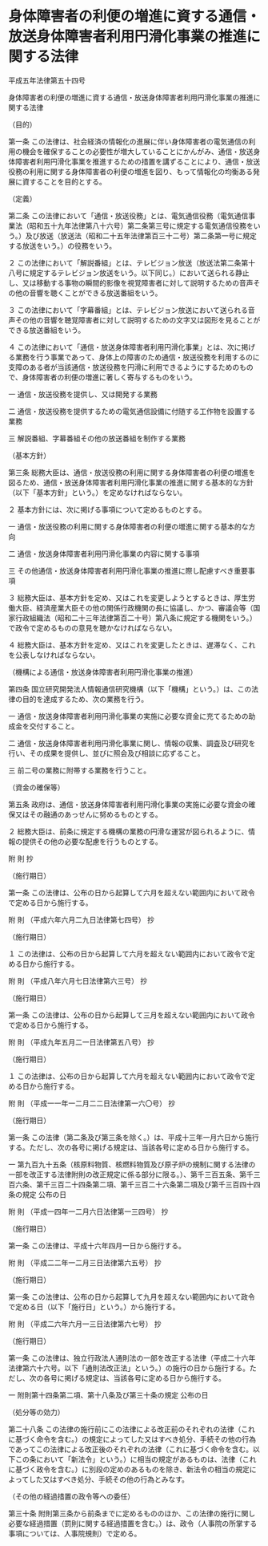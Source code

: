 # 身体障害者の利便の増進に資する通信・放送身体障害者利用円滑化事業の推進に関する法律

平成五年法律第五十四号

身体障害者の利便の増進に資する通信・放送身体障害者利用円滑化事業の推進に関する法律

（目的）

第一条 この法律は、社会経済の情報化の進展に伴い身体障害者の電気通信の利用の機会を確保することの必要性が増大していることにかんがみ、通信・放送身体障害者利用円滑化事業を推進するための措置を講ずることにより、通信・放送役務の利用に関する身体障害者の利便の増進を図り、もって情報化の均衡ある発展に資することを目的とする。

（定義）

第二条 この法律において「通信・放送役務」とは、電気通信役務（電気通信事業法（昭和五十九年法律第八十六号）第二条第三号に規定する電気通信役務をいう。）及び放送（放送法（昭和二十五年法律第百三十二号）第二条第一号に規定する放送をいう。）の役務をいう。

２ この法律において「解説番組」とは、テレビジョン放送（放送法第二条第十八号に規定するテレビジョン放送をいう。以下同じ。）において送られる静止し、又は移動する事物の瞬間的影像を視覚障害者に対して説明するための音声その他の音響を聴くことができる放送番組をいう。

３ この法律において「字幕番組」とは、テレビジョン放送において送られる音声その他の音響を聴覚障害者に対して説明するための文字又は図形を見ることができる放送番組をいう。

４ この法律において「通信・放送身体障害者利用円滑化事業」とは、次に掲げる業務を行う事業であって、身体上の障害のため通信・放送役務を利用するのに支障のある者が当該通信・放送役務を円滑に利用できるようにするためのもので、身体障害者の利便の増進に著しく寄与するものをいう。

一 通信・放送役務を提供し、又は開発する業務

二 通信・放送役務を提供するための電気通信設備に付随する工作物を設置する業務

三 解説番組、字幕番組その他の放送番組を制作する業務

（基本方針）

第三条 総務大臣は、通信・放送役務の利用に関する身体障害者の利便の増進を図るため、通信・放送身体障害者利用円滑化事業の推進に関する基本的な方針（以下「基本方針」という。）を定めなければならない。

２ 基本方針には、次に掲げる事項について定めるものとする。

一 通信・放送役務の利用に関する身体障害者の利便の増進に関する基本的な方向

二 通信・放送身体障害者利用円滑化事業の内容に関する事項

三 その他通信・放送身体障害者利用円滑化事業の推進に際し配慮すべき重要事項

３ 総務大臣は、基本方針を定め、又はこれを変更しようとするときは、厚生労働大臣、経済産業大臣その他の関係行政機関の長に協議し、かつ、審議会等（国家行政組織法（昭和二十三年法律第百二十号）第八条に規定する機関をいう。）で政令で定めるものの意見を聴かなければならない。

４ 総務大臣は、基本方針を定め、又はこれを変更したときは、遅滞なく、これを公表しなければならない。

（機構による通信・放送身体障害者利用円滑化事業の推進）

第四条 国立研究開発法人情報通信研究機構（以下「機構」という。）は、この法律の目的を達成するため、次の業務を行う。

一 通信・放送身体障害者利用円滑化事業の実施に必要な資金に充てるための助成金を交付すること。

二 通信・放送身体障害者利用円滑化事業に関し、情報の収集、調査及び研究を行い、その成果を提供し、並びに照会及び相談に応ずること。

三 前二号の業務に附帯する業務を行うこと。

（資金の確保等）

第五条 政府は、通信・放送身体障害者利用円滑化事業の実施に必要な資金の確保又はその融通のあっせんに努めるものとする。

２ 総務大臣は、前条に規定する機構の業務の円滑な運営が図られるように、情報の提供その他の必要な配慮を行うものとする。

附 則 抄

（施行期日）

第一条 この法律は、公布の日から起算して六月を超えない範囲内において政令で定める日から施行する。

附 則 （平成六年六月二九日法律第七四号） 抄

（施行期日）

１ この法律は、公布の日から起算して六月を超えない範囲内において政令で定める日から施行する。

附 則 （平成八年六月七日法律第六三号） 抄

（施行期日）

第一条 この法律は、公布の日から起算して三月を超えない範囲内において政令で定める日から施行する。

附 則 （平成九年五月二一日法律第五八号） 抄

（施行期日）

１ この法律は、公布の日から起算して六月を超えない範囲内において政令で定める日から施行する。

附 則 （平成一一年一二月二二日法律第一六〇号） 抄

（施行期日）

第一条 この法律（第二条及び第三条を除く。）は、平成十三年一月六日から施行する。ただし、次の各号に掲げる規定は、当該各号に定める日から施行する。

一 第九百九十五条（核原料物質、核燃料物質及び原子炉の規制に関する法律の一部を改正する法律附則の改正規定に係る部分に限る。）、第千三百五条、第千三百六条、第千三百二十四条第二項、第千三百二十六条第二項及び第千三百四十四条の規定 公布の日

附 則 （平成一四年一二月六日法律第一三四号） 抄

（施行期日）

第一条 この法律は、平成十六年四月一日から施行する。

附 則 （平成二二年一二月三日法律第六五号） 抄

（施行期日）

第一条 この法律は、公布の日から起算して九月を超えない範囲内において政令で定める日（以下「施行日」という。）から施行する。

附 則 （平成二六年六月一三日法律第六七号） 抄

（施行期日）

第一条 この法律は、独立行政法人通則法の一部を改正する法律（平成二十六年法律第六十六号。以下「通則法改正法」という。）の施行の日から施行する。ただし、次の各号に掲げる規定は、当該各号に定める日から施行する。

一 附則第十四条第二項、第十八条及び第三十条の規定 公布の日

（処分等の効力）

第二十八条 この法律の施行前にこの法律による改正前のそれぞれの法律（これに基づく命令を含む。）の規定によってした又はすべき処分、手続その他の行為であってこの法律による改正後のそれぞれの法律（これに基づく命令を含む。以下この条において「新法令」という。）に相当の規定があるものは、法律（これに基づく政令を含む。）に別段の定めのあるものを除き、新法令の相当の規定によってした又はすべき処分、手続その他の行為とみなす。

（その他の経過措置の政令等への委任）

第三十条 附則第三条から前条までに定めるもののほか、この法律の施行に関し必要な経過措置（罰則に関する経過措置を含む。）は、政令（人事院の所掌する事項については、人事院規則）で定める。
